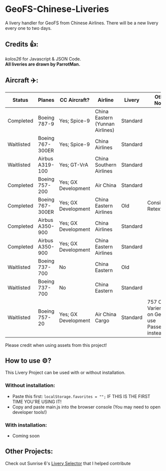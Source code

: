 # GeoFS-Chinese-Liveries
A livery handler for GeoFS from Chinese Airlines. There will be a new livery every one to two days.

## Credits 👍:
*kolos26* for Javascript & JSON Code.
<br>**All liveries are drawn by ParrotMan.**</br>

## Aircraft ✈️:

|       Status         |      Planes      |       CC Aircraft?      |             Airline             |   Livery   |                        Other Notes                         |
| -------------------- | ---------------- | ----------------------- | ------------------------------- | ---------- | ---------------------------------------------------------- |
| Completed            |  Boeing 787-9    |     Yes; Spice-9        | China Eastern (Yunnan Airlines) |  Standard  |                                                            |
| Waitlisted           |  Boeing 767-300ER|     Yes; Spice-9        | China Airlines                  |  Standard  |                                                            |
| Waitlisted           | Airbus A319-100  |     Yes; GT-VrA         | China Southern Airlines         |  Standard  |                                                            |
| Completed            |  Boeing 757-200  |     Yes; GX Development | Air China                       |  Standard  |                                                            |
| Completed            | Boeing 767-300ER |     Yes; GX Development | China Eastern Airlines          |  Old       | Considering Retexturing                                    |
| Completed            | Airbus A350-900  |     Yes; GX Development | China Airlines                  |  Standard  |                                                            |
| Completed            | Airbus A350-900  |     Yes; GX Development | China Eastern Airlines          |  Standard  |                                                            |
| Waitlisted           | Boeing 737-700   |     No                  | China Eastern                   |  Old       |                                                            |
| Waitlisted           | Boeing 737-700   |     No                  | China Eastern                   |  Standard  |                                                            |
| Waitlisted           | Boeing 757-20    |     Yes; GX Development | Air China Cargo                 |  Standard  | 757 Cargo Varient not on GeoFS; use Passenger instead      |

Please credit when using assets from this project!

## How to use ⚙️? 
This Livery Project can be used with or without installation.

### Without installation:

- Paste this first: ``localStorage.favorites = "";`` IF THIS IS THE FIRST TIME YOU'RE USING IT!
- Copy and paste main.js into the browser console (You may need to open developer tools!)

### With installation: 
- Coming soon

## Other Projects:
Check out Sunrise 6's [Livery Selector](https://github.com/Sunrise-6/Kittyo-Group-Livery-Selector/tree/main) that I helped contribute 
